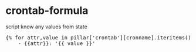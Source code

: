 crontab-formula
===============
script know any values from state
<pre>
{% for attr,value in pillar['crontab'][cronname].iteritems() -%}
    - {{attr}}: '{{ value }}'
</pre>
